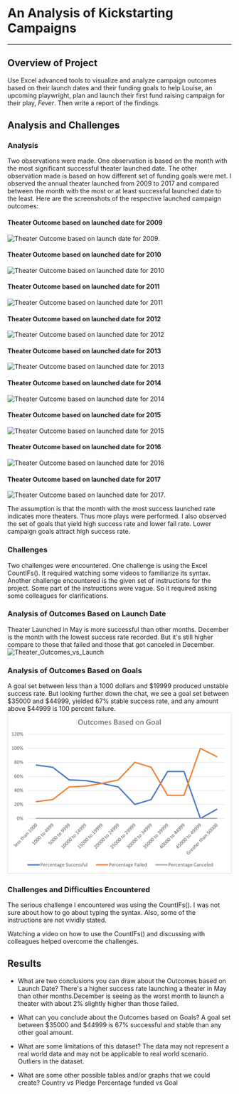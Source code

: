 # An Analysis of Kickstarting Campaigns

***

## Overview of Project

Use Excel advanced tools to visualize and analyze campaign outcomes based on their launch dates and their funding goals to help Louise, an upcoming playwright, plan and launch their first fund raising campaign for their play, *Fever*. Then write a report of the findings.

## Analysis and Challenges

### Analysis

Two observations were made. One observation is based on the month with the most significant successful theater launched date. The other observation made is based on how different set of funding goals were met. I observed the annual theater launched from 2009 to 2017 and compared between the month with the most or at least successful launched date to the least. Here are the screenshots of the respective launched campaign outcomes:

#### Theater Outcome based on launched date for 2009

![Theater Outcome based on launch date for 2009](/Kickstarter-Analysis/Resources/Theater%10Outcome%10based%10on%10launched%10date%10for%102009.png).

#### Theater Outcome based on launched date for 2010

![Theater Outcome based on launched date for 2010](\Resources\TheaterOutcomebasedonlauncheddatefor2010.png)

#### Theater Outcome based on launched date for 2011

![Theater Outcome based on launched date for 2011](\Resources\TheaterOutcomebasedonlauncheddatefor2011.png)

#### Theater Outcome based on launched date for 2012

![Theater Outcome based on launched date for 2012](\Resources\TheaterOutcomebasedonlauncheddatefor2012.png)

#### Theater Outcome based on launched date for 2013

![Theater Outcome based on launched date for 2013](\Resources\TheaterOutcomebasedonlauncheddatefor2013.png)

#### Theater Outcome based on launched date for 2014

![Theater Outcome based on launched date for 2014](\Resources\TheaterOutcomebasedonlauncheddatefor2014.png)

#### Theater Outcome based on launched date for 2015

![Theater Outcome based on launched date for 2015](\Resources\TheaterOutcomebasedonlauncheddatefor2015.png)

#### Theater Outcome based on launched date for 2016

![Theater Outcome based on launched date for 2016](\Resources\TheaterOutcomebasedonlauncheddatefor2016.png)

#### Theater Outcome based on launched date for 2017

![Theater Outcome based on launched date for 2017](\Resources\TheaterOutcomebasedonlauncheddatefor2017.png).

The assumption is that the month with the most success launched rate indicates more theaters. Thus more plays were performed. I also observed the set of goals that yield high success rate and lower fail rate. Lower campaign goals attract high success rate.

### Challenges

Two challenges were encountered. One challenge is using the Excel CountIFs(). It required watching some videos to familiarize its syntax. Another challenge encountered is the given set of instructions for the project. Some part of the instructions were vague. So it required asking some colleagues for clarifications.

### Analysis of Outcomes Based on Launch Date

Theater Launched in May is more successful than other months. December is the month with the lowest success rate recorded. But it's still higher compare to those that failed and those that got canceled in December.
![Theater_Outcomes_vs_Launch](https://user-images.githubusercontent.com/69058584/103737594-17fd8700-4fb8-11eb-8c3b-e57581ab8c75.png)

### Analysis of Outcomes Based on Goals

A goal set between less than a 1000 dollars and $19999 produced unstable success rate. But looking further down the chat, we see a goal set between $35000 and $44999, yielded 67% stable success rate, and any amount above $44999 is 100 percent failure.
![Outcomes_vs_Goals](\Resources\Outcomes_vs_Goals.png)

### Challenges and Difficulties Encountered

The serious challenge I encountered was using the CountIFs(). I was not sure about how to go about typing the syntax. Also, some of the instructions are not vividly stated.

Watching a video on how to use the CountIFs() and discussing with colleagues helped overcome the challenges.

## Results

- What are two conclusions you can draw about the Outcomes based on Launch Date?
There's a higher success rate launching a theater in May than other months.December is seeing as the worst month to launch a theater with about 2% slightly higher than those failed.

- What can you conclude about the Outcomes based on Goals?
A goal set between $35000 and $44999 is 67% successful and stable than any other goal amount.

- What are some limitations of this dataset?
The data may not represent a real world data and may not be applicable to real world scenario. Outliers in the dataset.

- What are some other possible tables and/or graphs that we could create?
Country vs Pledge
Percentage funded vs Goal
